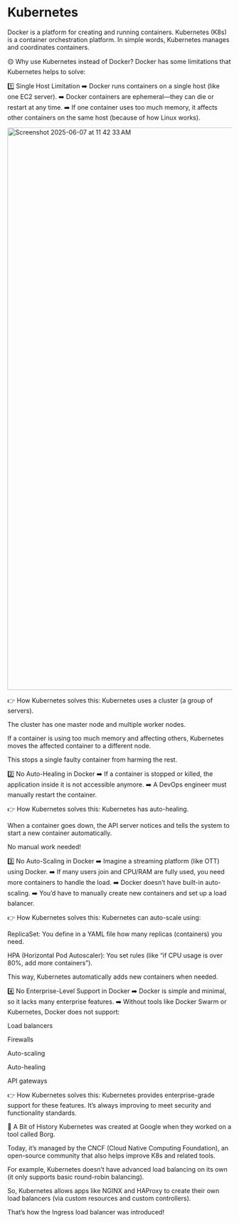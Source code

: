 # Kubernetes

Docker is a platform for creating and running containers.
Kubernetes (K8s) is a container orchestration platform.
In simple words, Kubernetes manages and coordinates containers.

🟡 Why use Kubernetes instead of Docker?
Docker has some limitations that Kubernetes helps to solve:

1️⃣ Single Host Limitation
➡️ Docker runs containers on a single host (like one EC2 server).
➡️ Docker containers are ephemeral—they can die or restart at any time.
➡️ If one container uses too much memory, it affects other containers on the same host (because of how Linux works).

<img width="1264" alt="Screenshot 2025-06-07 at 11 42 33 AM" src="https://github.com/user-attachments/assets/efe440b8-9291-4349-a432-c338a4e21331" />


👉 How Kubernetes solves this:
Kubernetes uses a cluster (a group of servers).

The cluster has one master node and multiple worker nodes.

If a container is using too much memory and affecting others, Kubernetes moves the affected container to a different node.

This stops a single faulty container from harming the rest.

2️⃣ No Auto-Healing in Docker
➡️ If a container is stopped or killed, the application inside it is not accessible anymore.
➡️ A DevOps engineer must manually restart the container.

👉 How Kubernetes solves this:
Kubernetes has auto-healing.

When a container goes down, the API server notices and tells the system to start a new container automatically.

No manual work needed!

3️⃣ No Auto-Scaling in Docker
➡️ Imagine a streaming platform (like OTT) using Docker.
➡️ If many users join and CPU/RAM are fully used, you need more containers to handle the load.
➡️ Docker doesn’t have built-in auto-scaling.
➡️ You’d have to manually create new containers and set up a load balancer.

👉 How Kubernetes solves this:
Kubernetes can auto-scale using:

ReplicaSet: You define in a YAML file how many replicas (containers) you need.

HPA (Horizontal Pod Autoscaler): You set rules (like “if CPU usage is over 80%, add more containers”).

This way, Kubernetes automatically adds new containers when needed.

4️⃣ No Enterprise-Level Support in Docker
➡️ Docker is simple and minimal, so it lacks many enterprise features.
➡️ Without tools like Docker Swarm or Kubernetes, Docker does not support:

Load balancers

Firewalls

Auto-scaling

Auto-healing

API gateways

👉 How Kubernetes solves this:
Kubernetes provides enterprise-grade support for these features.
It’s always improving to meet security and functionality standards.

🌟 A Bit of History
Kubernetes was created at Google when they worked on a tool called Borg.

Today, it’s managed by the CNCF (Cloud Native Computing Foundation), an open-source community that also helps improve K8s and related tools.

For example, Kubernetes doesn’t have advanced load balancing on its own (it only supports basic round-robin balancing).

So, Kubernetes allows apps like NGINX and HAProxy to create their own load balancers (via custom resources and custom controllers).

That’s how the Ingress load balancer was introduced!
